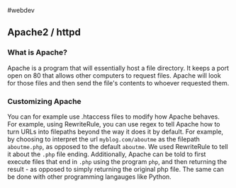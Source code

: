 #webdev
## Apache2 / httpd

### What is Apache?

Apache is a program that will essentially host a file directory. It keeps a port open on 80 that allows other computers to request files. Apache will look for those files and then send the file's contents to whoever requested them.

### Customizing Apache

You can for example use .htaccess files to modify how Apache behaves. For example, using RewriteRule, you can use regex to tell Apache how to turn URLs into filepaths beyond the way it does it by default. For example, by choosing to interpret the url `myblog.com/aboutme` as the filepath `aboutme.php`, as opposed to the default `aboutme`. We used RewriteRule to tell it about the `.php` file ending. Additionally, Apache can be told to first execute files that end in `.php` using the program `php`, and then returning the result - as opposed to simply returning the original php file. The same can be done with other programming langauges like Python.
